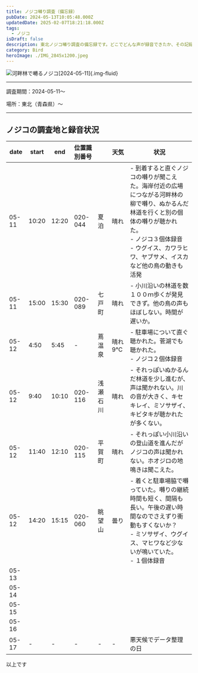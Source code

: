 ```yaml
---
title: ノジコ囀り調査（備忘録）
pubDate: 2024-05-13T10:05:48.000Z
updatedDate: 2025-02-07T18:21:18.000Z
tags:
  - ノジコ
isDraft: false
description: 東北ノジコ囀り調査の備忘録です。どこでどんな声が録音できたか、その記録です。
category: Bird
heroImage: ./IMG_2845x1200.jpeg
---
```


![河畔林で囀るノジコ[2024-05-11]](https://object-storage.tyo2.conoha.io/v1/nc_938a9d00d6004f1390c354d4a15ef25b/blog-astro-assets/blog-images/56D4C6A1EF4E4271AAEF0270F89E246E/IMG_2845x1200.jpeg){.img-fluid}




------

調査期間：2024-05-11〜

場所：東北（青森県）〜

------


## ノジコの調査地と録音状況

| date  | start | end   | 位置識別番号 |          | 天気   | 状況                                                         |
| ----- | ----- | ----- | ------------ | -------- | ------ | ------------------------------------------------------------ |
| 05-11 | 10:20 | 12:20 | 020-044      | 夏泊     | 晴れ   | - 到着すると直ぐノジコの囀りが聞こえた。海岸付近の広場につながる河畔林の柳で囀り、ぬかるんだ林道を行くと別の個体の囀りが聴かれた。<br />- ノジコ３個体録音<br />- ウグイス、カワラヒワ、ヤブサメ、イスカなど他の鳥の動きも活発 |
| 05-11 | 15:00 | 15:30 | 020-089      | 七戸町   | 晴れ   | - 小川沿いの林道を数１００ｍ歩くが発見できず。他の鳥の声もほぼしない。時間が遅いか。 |
| 05-12 | 4:50  | 5:45  | -            | 蔦温泉   | 晴れ9℃ | - 駐車場について直ぐ聴かれた。菅湖でも聴かれた。<br />- ノジコ２個体録音 |
| 05-12 | 9:40  | 10:10 | 020-116      | 浅瀬石川 | 晴れ   | - それっぽいぬかるんだ林道を少し進むが、声は聞かれない。川の音が大きく、キセキレイ、ミソサザイ、キビタキが聴かれたが多くない。 |
| 05-12 | 11:40 | 12:10 | 020-115      | 平賀町   | 晴れ   | - それっぽい小川沿いの登山道を進んだがノジコの声は聞かれない。ホオジロの地鳴きは聞こえた。 |
| 05-12 | 14:20 | 15:15 | 020-060      | 眺望山   | 曇り   | - 着くと駐車場脇で囀っていた。囀りの継続時間も短く、間隔も長い。午後の遅い時間なのでさえずり衝動もすくないか？<br />- ミソサザイ、ウグイス、マヒワなど少ないが鳴いていた。<br />- １個体録音 |
| 05-13 |       |       |              |          |        |                                                              |
| 05-14 |       |       |              |          |        |                                                              |
| 05-15 |       |       |              |          |        |                                                              |
| 05-16 |       |       |              |          |        |                                                              |
| 05-17 | -     | -     | -            | -        | -      | 悪天候でデータ整理の日                                       |




以上です

   

